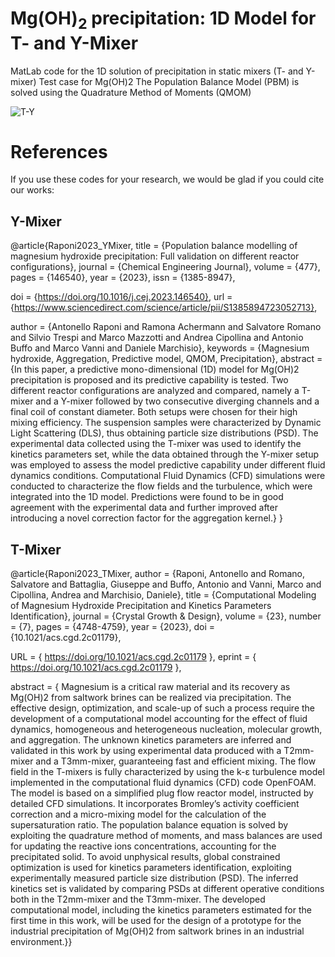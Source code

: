 # Mg(OH)<sub>2</sub> precipitation: 1D Model for T- and Y-Mixer
MatLab code for the 1D solution of precipitation in static mixers (T- and Y-mixer)
Test case for Mg(OH)2
The Population Balance Model (PBM) is solved using the Quadrature Method of Moments (QMOM)

![T-Y](https://github.com/mulmopro/MgOH2_1D/assets/102947817/21c2a471-01ee-4b05-9983-cdf7733d51c3)

# References
If you use these codes for your research, we would be glad if you could cite our works:

## Y-Mixer
@article{Raponi2023_YMixer,
title = {Population balance modelling of magnesium hydroxide precipitation: Full validation on different reactor configurations},
journal = {Chemical Engineering Journal},
volume = {477},
pages = {146540},
year = {2023},
issn = {1385-8947},

doi = {https://doi.org/10.1016/j.cej.2023.146540},
url = {https://www.sciencedirect.com/science/article/pii/S1385894723052713},

author = {Antonello Raponi and Ramona Achermann and Salvatore Romano and Silvio Trespi and Marco Mazzotti and Andrea Cipollina and Antonio Buffo and Marco Vanni and Daniele Marchisio},
keywords = {Magnesium hydroxide, Aggregation, Predictive model, QMOM, Precipitation},
abstract = {In this paper, a predictive mono-dimensional (1D) model for Mg(OH)2 precipitation is proposed and its predictive capability is tested. 
Two different reactor configurations are analyzed and compared, namely a T-mixer and a Y-mixer followed by two consecutive diverging channels and a final coil of constant diameter. 
Both setups were chosen for their high mixing efficiency. The suspension samples were characterized by Dynamic Light Scattering (DLS), thus obtaining particle size distributions (PSD). 
The experimental data collected using the T-mixer was used to identify the kinetics parameters set, while the data obtained through the Y-mixer setup was employed to assess the model predictive capability under different fluid dynamics conditions. Computational Fluid Dynamics (CFD) simulations were conducted to characterize the flow fields and the turbulence, which were integrated into the 1D model. 
Predictions were found to be in good agreement with the experimental data and further improved after introducing a novel correction factor for the aggregation kernel.}
}

## T-Mixer
@article{Raponi2023_TMixer,
author = {Raponi, Antonello and Romano, Salvatore and Battaglia, Giuseppe and Buffo, Antonio and Vanni, Marco and Cipollina, Andrea and Marchisio, Daniele},
title = {Computational Modeling of Magnesium Hydroxide Precipitation and Kinetics Parameters Identification},
journal = {Crystal Growth \& Design},
volume = {23},
number = {7},
pages = {4748-4759},
year = {2023},
doi = {10.1021/acs.cgd.2c01179},

URL = { https://doi.org/10.1021/acs.cgd.2c01179 },
eprint = { https://doi.org/10.1021/acs.cgd.2c01179 },

abstract = { Magnesium is a critical raw material and its recovery as Mg(OH)2 from saltwork brines can be realized via precipitation. 
The effective design, optimization, and scale-up of such a process require the development of a computational model accounting for the effect of fluid dynamics, 
homogeneous and heterogeneous nucleation, molecular growth, and aggregation. 
The unknown kinetics parameters are inferred and validated in this work by using experimental data produced with a T2mm-mixer and a T3mm-mixer, guaranteeing fast and efficient mixing. 
The flow field in the T-mixers is fully characterized by using the k-ε turbulence model implemented in the computational fluid dynamics (CFD) code OpenFOAM. 
The model is based on a simplified plug flow reactor model, instructed by detailed CFD simulations. It incorporates Bromley’s activity coefficient correction and a micro-mixing model for the calculation of the supersaturation ratio. 
The population balance equation is solved by exploiting the quadrature method of moments, and mass balances are used for updating the reactive ions concentrations, accounting for the precipitated solid. 
To avoid unphysical results, global constrained optimization is used for kinetics parameters identification, exploiting experimentally measured particle size distribution (PSD). 
The inferred kinetics set is validated by comparing PSDs at different operative conditions both in the T2mm-mixer and the T3mm-mixer. 
The developed computational model, including the kinetics parameters estimated for the first time in this work, will be used for the design of a prototype for the industrial precipitation of Mg(OH)2 from saltwork brines 
in an industrial environment.}}
